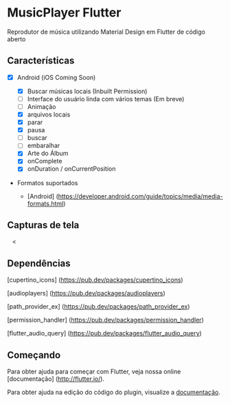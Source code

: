 # MusicPlayer Flutter

Reprodutor de música utilizando Material Design em Flutter de código aberto

## Características

- [x] Android (iOS Coming Soon)

  - [x] Buscar músicas locais (Inbuilt Permission)
  - [ ] Interface do usuário linda com vários temas (Em breve)
  - [ ] Animação
  - [x] arquivos locais
  - [x] parar
  - [x] pausa
  - [ ] buscar
  - [ ] embaralhar
  - [x] Arte do Álbum
  - [x] onComplete
  - [x] onDuration / onCurrentPosition

- Formatos suportados

  - [Android] (https://developer.android.com/guide/topics/media/media-formats.html)

## Capturas de tela

<img src="" altura="300em" />
<img src="" altura="300em" />
<img src="" altura="300em" /> <

## Dependências

[cupertino_icons] (https://pub.dev/packages/cupertino_icons)

[audioplayers] (https://pub.dev/packages/audioplayers)

[path_provider_ex] (https://pub.dev/packages/path_provider_ex)

[permission_handler] (https://pub.dev/packages/permission_handler)

[flutter_audio_query] (https://pub.dev/packages/flutter_audio_query)

## Começando

Para obter ajuda para começar com Flutter, veja nossa online
[documentação] (http://flutter.io/).

Para obter ajuda na edição do código do plugin, visualize a [documentação](https://flutter.io/platform-plugins/#edit-code).
